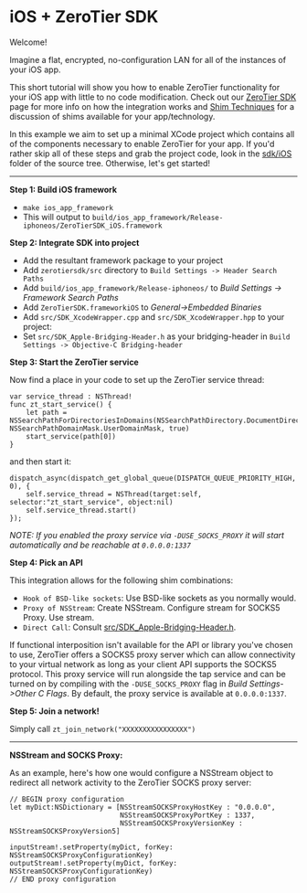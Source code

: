 iOS + ZeroTier SDK
====

Welcome!

Imagine a flat, encrypted, no-configuration LAN for all of the instances of your iOS app. 

This short tutorial will show you how to enable ZeroTier functionality for your iOS app with little to no code modification. Check out our [ZeroTier SDK](https://www.zerotier.com/blog) page for more info on how the integration works and [Shim Techniques](shims_zt_sdk.md) for a discussion of shims available for your app/technology.

In this example we aim to set up a minimal XCode project which contains all of the components necessary to enable ZeroTier for your app. If you'd rather skip all of these steps and grab the project code, look in the [sdk/iOS](https://github.com/zerotier/ZeroTierSDK/tree/dev/sdk/integrations/apple) folder of the source tree. Otherwise, let's get started!

***
**Step 1: Build iOS framework**

- `make ios_app_framework`
- This will output to `build/ios_app_framework/Release-iphoneos/ZeroTierSDK_iOS.framework`

**Step 2: Integrate SDK into project**

- Add the resultant framework package to your project
- Add `zerotiersdk/src` directory to `Build Settings -> Header Search Paths`
- Add `build/ios_app_framework/Release-iphoneos/` to *Build Settings -> Framework Search Paths*
- Add `ZeroTierSDK.frameworkiOS` to *General->Embedded Binaries*
- Add `src/SDK_XcodeWrapper.cpp` and `src/SDK_XcodeWrapper.hpp` to your project:
- Set `src/SDK_Apple-Bridging-Header.h` as your bridging-header in `Build Settings -> Objective-C Bridging-header`

**Step 3: Start the ZeroTier service**

Now find a place in your code to set up the ZeroTier service thread:

```
var service_thread : NSThread!
func zt_start_service() {
    let path = NSSearchPathForDirectoriesInDomains(NSSearchPathDirectory.DocumentDirectory, NSSearchPathDomainMask.UserDomainMask, true)
    start_service(path[0])
}
```

and then start it:

```
dispatch_async(dispatch_get_global_queue(DISPATCH_QUEUE_PRIORITY_HIGH, 0), {
    self.service_thread = NSThread(target:self, selector:"zt_start_service", object:nil)
    self.service_thread.start()
});
```

*NOTE: If you enabled the proxy service via `-DUSE_SOCKS_PROXY` it will start automatically and be reachable at `0.0.0.0:1337`*

**Step 4: Pick an API**

This integration allows for the following shim combinations:
- `Hook of BSD-like sockets`: Use BSD-like sockets as you normally would.
- `Proxy of NSStream`: Create NSStream. Configure stream for SOCKS5 Proxy. Use stream.
- `Direct Call`: Consult [src/SDK_Apple-Bridging-Header.h](src/SDK_Apple-Bridging-Header.h).

If functional interposition isn't available for the API or library you've chosen to use, ZeroTier offers a SOCKS5 proxy server which can allow connectivity to your virtual network as long as your client API supports the SOCKS5 protocol. This proxy service will run alongside the tap service and can be turned on by compiling with the `-DUSE_SOCKS_PROXY` flag in *Build Settings->Other C Flags*. By default, the proxy service is available at `0.0.0.0:1337`.

**Step 5: Join a network!**

Simply call `zt_join_network("XXXXXXXXXXXXXXXX")`

***
**NSStream and SOCKS Proxy:**

As an example, here's how one would configure a NSStream object to redirect all network activity to the ZeroTier SOCKS proxy server:

```
// BEGIN proxy configuration
let myDict:NSDictionary = [NSStreamSOCKSProxyHostKey : "0.0.0.0",
                           NSStreamSOCKSProxyPortKey : 1337,
                           NSStreamSOCKSProxyVersionKey : NSStreamSOCKSProxyVersion5]

inputStream!.setProperty(myDict, forKey: NSStreamSOCKSProxyConfigurationKey)
outputStream!.setProperty(myDict, forKey: NSStreamSOCKSProxyConfigurationKey)
// END proxy configuration
```

